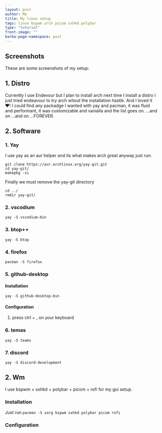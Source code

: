 ```yaml
---
layout: post
author: Me
title: My linux setup
tags: linux bspwm arch picom sxhkd polybar
type: "tuturiol"
front-image: ""
barba-page-namespace: post
---
```


## Screenshots
These are some screenshots of my setup:

## 1. Distro
Currently I use Endevour but I plan to install arch next time I install a distro I just tried endeavour to try arch witout the installation hastle. And I loved it ❤️️! I could find any packadge I wanted with yay and pacman, it was fluid and performant, it was customizable and vanialla and the list goes on. ...and on ...and on ...FOREVER.

## 2. Software
### 1. Yay
I use yay as an aur helper and its what makes arch great anyway just run:
```
git clone https://aur.archlinux.org/yay-git.git
cd yay-git/
makepkg -si
```
Finally we must remove the yay-git directory
```
cd ../
rmdir yay-git/
```
### 2. vscodium
```yay -S vscodium-bin```
### 3. btop++
```yay -S btop```
### 4. firefox
```pacman -S firefox```
### 5. github-desktop
#### Installation
```yay -S github-desktop-bin```
#### Configuration
1. press ctrl + , on your keyboard
### 6. temas
```yay -S teams```
### 7. discord
```yay -S discord-development```

## 2. Wm
I use bspwm + sxhkd + polybar + picom + rofi for my gui setup.
### Installation
Just run
```pacman -S xorg bspwm sxhkd polybar picom rofi```
### Configuration
